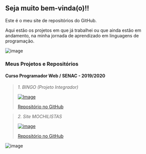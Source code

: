 ## Seja muito bem-vinda(o)!! 


Este é o meu site de repositórios do GitHub.

Aqui estão os projetos em que já trabalhei ou que ainda estão em andamento, na minha jornada de aprendizado em linguagens de programação.


![image](https://user-images.githubusercontent.com/68711113/165002315-c8b84367-987b-482b-b930-8c84d7e8afaa.png)

### Meus Projetos e Repositórios


#### Curso Programador Web / SENAC - 2019/2020
 
>*1. BINGO (Projeto Integrador)*
>
>[![Image](https://user-images.githubusercontent.com/68711113/165001974-f8e5cf1b-15be-42be-8843-db19f8f29479.png)](https://curtydigital.000webhostapp.com/bingo_75.html)
>
>[Repositório no GitHub](https://github.com/carloscurty/bingo)  
>


>*2. Site MOCHILISTAS*
> 
>[![image](https://user-images.githubusercontent.com/68711113/165003214-c0bb6e4b-ebd3-4077-9395-7cc86b62667b.png)](https://curtydigital.000webhostapp.com/mochilistas)
>
>[Repositório no GitHub](https://github.com/carloscurty/mochilistas)
>
 
 ![image](https://user-images.githubusercontent.com/68711113/165002315-c8b84367-987b-482b-b930-8c84d7e8afaa.png)

